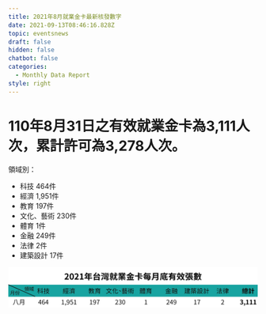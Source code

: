 ```yaml
---
title: 2021年8月就業金卡最新核發數字
date: 2021-09-13T08:46:16.828Z
topic: eventsnews
draft: false
hidden: false
chatbot: false
categories:
  - Monthly Data Report
style: right
---
```

# 110年8月31日之有效就業金卡為3,111人次，累計許可為3,278人次。

領域別：

* 科技 464件
* 經濟 1,951件
* 教育 197件
* 文化、藝術 230件
* 體育 1件
* 金融 249件
* 法律 2件
* 建築設計 17件

![2021年台灣就業金卡每月底有效張數- 八月](/cms-uploads/2021年台灣就業金卡每月底有效張數-8中.jpg "2021年台灣就業金卡每月底有效張數- 八月")
